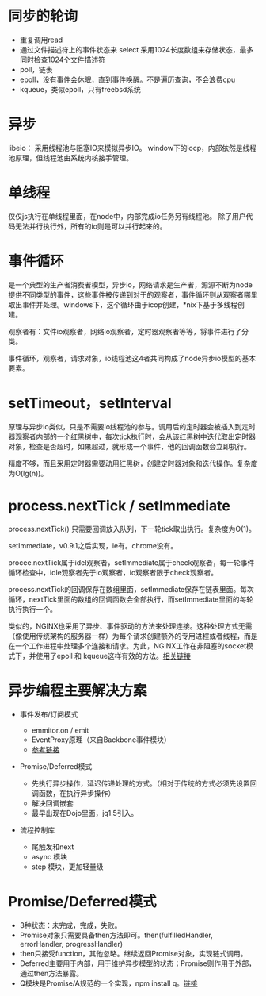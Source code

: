 # 同步的轮询
* 重复调用read
* 通过文件描述符上的事件状态来 select
   采用1024长度数组来存储状态，最多同时检查1024个文件描述符
* poll，链表
* epoll，没有事件会休眠，直到事件唤醒。不是遍历查询，不会浪费cpu
* kqueue，类似epoll，只有freebsd系统

# 异步
libeio： 采用线程池与阻塞IO来模拟异步IO。
window下的iocp，内部依然是线程池原理，但线程池由系统内核接手管理。

# 单线程
仅仅js执行在单线程里面，在node中，内部完成io任务另有线程池。
除了用户代码无法并行执行外，所有的io则是可以并行起来的。

# 事件循环
是一个典型的生产者消费者模型，异步io，网络请求是生产者，源源不断为node提供不同类型的事件，这些事件被传递到对于的观察者，事件循环则从观察者哪里取出事件并处理。windows下，这个循环由于icop创建，*nix下基于多线程创建。

观察者有：文件io观察者，网络io观察者，定时器观察者等等，将事件进行了分类。

事件循环，观察者，请求对象，io线程池这4者共同构成了node异步io模型的基本要素。

# setTimeout，setInterval
原理与异步io类似，只是不需要io线程池的参与。调用后的定时器会被插入到定时器观察者内部的一个红黑树中，每次tick执行时，会从该红黑树中迭代取出定时器对象，检查是否超时，如果超过，就形成一个事件，他的回调函数会立即执行。

精度不够，而且采用定时器需要动用红黑树，创建定时器对象和迭代操作。复杂度为O(lg(n))。

# process.nextTick / setImmediate 

process.nextTick() 只需要回调放入队列，下一轮tick取出执行。复杂度为O(1)。

setImmediate，v0.9.1之后实现，ie有。chrome没有。

procee.nextTick属于idel观察者，setImmediate属于check观察者，每一轮事件循环检查中，idle观察者先于io观察者，io观察者限于check观察者。

process.nextTick的回调保存在数组里面，setImmediate保存在链表里面。每次循环，nextTick里面的数组的回调函数会全部执行，而setImmediate里面的每轮执行执行一个。

类似的，NGINX也采用了异步、事件驱动的方法来处理连接。这种处理方式无需（像使用传统架构的服务器一样）为每个请求创建额外的专用进程或者线程，而是在一个工作进程中处理多个连接和请求。为此，NGINX工作在非阻塞的socket模式下，并使用了epoll 和 kqueue这样有效的方法。[相关链接](http://www.infoq.com/cn/articles/thread-pools-boost-performance-9x)

# 异步编程主要解决方案

* 事件发布/订阅模式
   - emmitor.on / emit 
   - EventProxy原理（来自Backbone事件模块）
   - [参考链接](https://github.com/alsotang/node-lessons)
   
* Promise/Deferred模式
   - 先执行异步操作，延迟传递处理的方式。（相对于传统的方式必须先设置回调函数，在执行异步操作）
   - 解决回调嵌套
   - 最早出现在Dojo里面，jq1.5引入。
   
* 流程控制库
   - 尾触发和next
   - async 模块
   - step 模块，更加轻量级

# Promise/Deferred模式

* 3种状态：未完成，完成，失败。
* Promise对象只需要具备then方法即可。then(fulfilledHandler, errorHandler, progressHandler)
* then只接受function，其他忽略。继续返回Promise对象，实现链式调用。
* Deferred主要用于内部，用于维护异步模型的状态；Promise则作用于外部，通过then方法暴露。
* Q模块是Promise/A规范的一个实现，npm install q。[链接](https://blog.csdn.net/ii1245712564/article/details/51419533)





